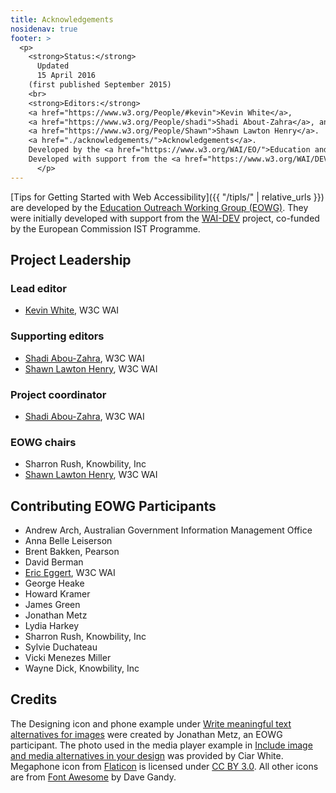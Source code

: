 ```yaml
---
title: Acknowledgements
nosidenav: true
footer: >
  <p>
    <strong>Status:</strong>
      Updated
      15 April 2016
    (first published September 2015)
    <br>
    <strong>Editors:</strong>
    <a href="https://www.w3.org/People/#kevin">Kevin White</a>,
    <a href="https://www.w3.org/People/shadi">Shadi About-Zahra</a>, and
    <a href="https://www.w3.org/People/Shawn">Shawn Lawton Henry</a>.
    <a href="./acknowledgements/">Acknowledgements</a>.
    Developed by the <a href="https://www.w3.org/WAI/EO/">Education and Outreach Working Group (EOWG)</a>.
    Developed with support from the <a href="https://www.w3.org/WAI/DEV/">WAI-DEV project</a>, co-funded by the European Commission <abbr title="Information Society Technologies">IST</abbr> Programme.
      </p>
---
```


[Tips for Getting Started with Web Accessibility]({{ "/tipls/" | relative_urls }}) are developed by
the [Education Outreach Working Group (EOWG)](https://www.w3.org/WAI/EO/). They were
initially developed with support from the [WAI-DEV](https://www.w3.org/WAI/DEV/) project,
co-funded by the European Commission IST Programme.

Project Leadership
------------------

### Lead editor

-   [Kevin White](https://www.w3.org/People/kevin), W3C WAI

### Supporting editors

-   [Shadi Abou-Zahra](https://www.w3.org/People/shadi), W3C WAI
-   [Shawn Lawton Henry](https://www.w3.org/People/shawn), W3C WAI

### Project coordinator

-   [Shadi Abou-Zahra](https://www.w3.org/People/shadi), W3C WAI

### EOWG chairs

-   Sharron Rush, Knowbility, Inc
-   [Shawn Lawton Henry](https://www.w3.org/People/shawn), W3C WAI

Contributing EOWG Participants
------------------------------

-   Andrew Arch, Australian Government Information Management Office
-   Anna Belle Leiserson
-   Brent Bakken, Pearson
-   David Berman
-   [Eric Eggert](https://www.w3.org/People/yatil), W3C WAI
-   George Heake
-   Howard Kramer
-   James Green
-   Jonathan Metz
-   Lydia Harkey
-   Sharron Rush, Knowbility, Inc
-   Sylvie Duchateau
-   Vicki Menezes Miller
-   Wayne Dick, Knowbility, Inc

Credits
-------

The Designing icon and phone example under [Write meaningful text
alternatives for
images](writing.html#write-meaningful-text-alternatives-for-images) were
created by Jonathan Metz, an EOWG participant. The photo used in the
media player example in [Include image and media alternatives in your
design](designing.html#include-image-and-media-alternatives-in-your-design)
was provided by Ciar White. Megaphone icon from
[Flaticon](http://www.flaticon.com) is licensed under [CC BY
3.0](http://creativecommons.org/licenses/by/3.0/). All other icons are
from [Font Awesome](http://fontawesome.io) by Dave Gandy.
